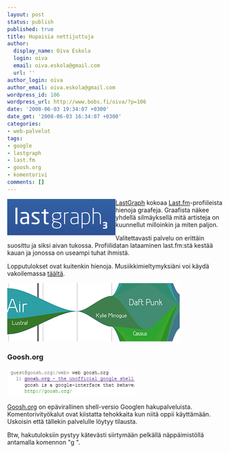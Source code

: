 ```yaml
---
layout: post
status: publish
published: true
title: Hupaisia nettijuttuja
author:
  display_name: Oiva Eskola
  login: oiva
  email: oiva.eskola@gmail.com
  url: ''
author_login: oiva
author_email: oiva.eskola@gmail.com
wordpress_id: 106
wordpress_url: http://www.bobs.fi/oiva/?p=106
date: '2008-06-03 19:34:07 +0300'
date_gmt: '2008-06-03 16:34:07 +0300'
categories:
- web-palvelut
tags:
- google
- lastgraph
- last.fm
- goosh.org
- komentorivi
comments: []
---
```

<p><a title="LastGraph" href="http://lastgraph3.aeracode.org/"><img class="alignleft size-full wp-image-108" style="float: left;" title="lastgraph" src="/images/2008/06/lastgraph.png" alt="lastgraph-logo" width="251" height="84" /></a><a title="LastGraph" href="http://lastgraph3.aeracode.org/">LastGraph</a> kokoaa <a title="Last.fm -musiikkipalvelu" href="http://last.fm">Last.fm</a>-profiileista hienoja graafeja. Graafista näkee yhdellä silmäyksellä mitä artisteja on kuunnellut milloinkin ja miten paljon.</p>
<p>Valitettavasti palvelu on erittäin suosittu ja siksi aivan tukossa. Profiilidatan lataaminen last.fm:stä kestää kauan ja jonossa on useampi tuhat ihmistä.</p>
<p>Lopputulokset ovat kuitenkin hienoja. Musiikkimieltymyksiäni voi käydä vakoilemassa <a title="Oivan last.fm graafi viime vuodelta" href="http://lastgraph3.aeracode.org/user/bobsony/posters/">täältä</a>.</p>
<p><img class="alignnone size-full wp-image-107" title="lastgraph_oiva" src="/images/2008/06/lastgraph_oiva.png" alt="Kuvakaappaus lastgraph-tulosteesta" width="400" height="135" /></p>
<h3>Goosh.org</h3>
<p><a title="Goosh.org Google shell" href="http://goosh.org"><img class="alignleft size-medium wp-image-110" src="/images/2008/06/goosh1-300x64.png" alt="Kuvakaappaus goosh.org:sta" width="300" height="64" /></a></p>
<p><a title="Goosh.org Google shell" href="http://goosh.org">Goosh.org</a> on epävirallinen shell-versio Googlen hakupalveluista. Komentorivityökalut ovat kiistatta tehokkaita kun niitä oppii käyttämään. Uskoisin että tällekin palvelulle löytyy tilausta.</p>
<p>Btw, hakutuloksiin pystyy kätevästi siirtymään pelkällä näppäimistöllä antamalla komennon "g <hakutuloksen numero>".</p>
